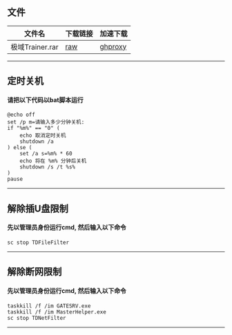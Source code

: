 ## 文件

| 文件名 | 下载链接 | 加速下载 |
| ---- | ---- | ---- |
| 极域Trainer.rar | [raw](https://github.com/some6508/some6508.github.io/raw/master/极域Trainer.rar) | [ghproxy](https://mirror.ghproxy.com/https://github.com/some6508/some6508.github.io/raw/master/极域Trainer.rar) |

****

## 定时关机
#### 请把以下代码以bat脚本运行
````
@echo off
set /p m=请输入多少分钟关机: 
if "%m%" == "0" (
	echo 取消定时关机
	shutdown /a
) else (
	set /a s=%m% * 60
	echo 将在 %m% 分钟后关机
	shutdown /s /t %s%
)
pause
````
****

## 解除插U盘限制
#### 先以管理员身份运行cmd, 然后输入以下命令
````
sc stop TDFileFilter
````
****

## 解除断网限制
#### 先以管理员身份运行cmd, 然后输入以下命令
````
taskkill /f /im GATESRV.exe
taskkill /f /im MasterHelper.exe
sc stop TDNetFilter
````
****
